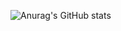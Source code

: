 ![Anurag's GitHub stats](https://github-readme-stats.vercel.app/api?username=karasick&show_icons=true&theme=dark)

